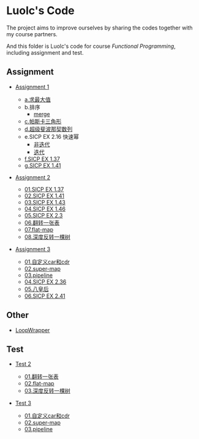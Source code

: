# Luolc's Code
The project aims to improve ourselves by sharing the codes together with my course partners.

And this folder is Luolc's code for course  *Functional Programming*, including assignment and test.

## Assignment

- [Assignment 1](./Assignment/1)
	- [a.求最大值](./Assignment/1/a.rkt)
	- b.排序
		- [merge](./Assignment/1/b-merge.rkt)
	- [c.帕斯卡三角形](./Assignment/1/c.rkt)
	- [d.超级斐波那契数列](./Assignment/1/d.rkt)
	- e.SICP EX 2.16 快速幂
		- [非迭代](./Assignment/1/e.rkt)
		- [迭代](./Assignment/1/e-iter.rkt)
	- [f.SICP EX 1.37](./Assignment/1/f.rkt)
	- [g.SICP EX 1.41](./Assignment/1/g.rkt)

- [Assignment 2](./Assignment/2)
	- [01.SICP EX 1.37](./Assignment/2/01.rkt)
	- [02.SICP EX 1.41](./Assignment/2/02.rkt)
	- [03.SICP EX 1.43](./Assignment/2/03.rkt)
	- [04.SICP EX 1.46](./Assignment/2/04.rkt)
	- [05.SICP EX 2.3](./Assignment/2/05.rkt)
	- [06.翻转一张表](./Assignment/2/06.rkt)
	- [07.flat-map](./Assignment/2/07.rkt)
	- [08.深度反转一棵树](./Assignment/2/08.rkt)

- [Assignment 3](./Assignment/3)
	- [01.自定义car和cdr](./Assignment/3/01.rkt)
	- [02.super-map](./Assignment/3/02.rkt)
	- [03.pipeline](./Assignment/3/03.rkt)
	- [04.SICP EX 2.36](./Assignment/3/04.rkt)
	- [05.八皇后](./Assignment/3/05.rkt)
	- [06.SICP EX 2.41](./Assignment/3/06.rkt)

## Other

- [LoopWrapper](./Other/LoopWrapperDemo.rkt)

## Test

- [Test 2](./Test/2)
	- [01.翻转一张表](./Test/2/01.rkt)
	- [02.flat-map](./Test/2/02.rkt)
	- [03.深度反转一棵树](./Test/2/03.rkt)

- [Test 3](./Test/3)
	- [01.自定义car和cdr](./Test/3/01.rkt)
	- [02.super-map](./Test/3/02.rkt)
	- [03.pipeline](./Test/3/03.rkt)

